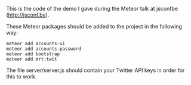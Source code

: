 This is the code of the demo I gave during the Meteor talk at jsconfbe (http://jsconf.be).

These Meteor packages should be added to the project in the following way:

```
meteor add accounts-ui
meteor add accounts-password
meteor add bootstrap
meteor add mrt:twit
```

The file server/server.js should contain your Twitter API keys in order for this to work.